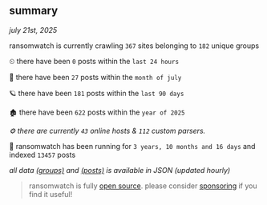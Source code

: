 
## summary
_july 21st, 2025_

ransomwatch is currently crawling `367` sites belonging to `182` unique groups

⏲ there have been `0` posts within the `last 24 hours`

🦈 there have been `27` posts within the `month of july`

🪐 there have been `181` posts within the `last 90 days`

🏚 there have been `622` posts within the `year of 2025`

_⚙️ there are currently `43` online hosts & `112` custom parsers._

🦕 ransomwatch has been running for `3 years, 10 months and 16 days` and indexed `13457` posts

_all data  [(groups)](http://ransomwhat.telemetry.ltd/groups) and [(posts)](http://ransomwhat.telemetry.ltd/posts) is available in JSON (updated hourly)_

> ransomwatch is fully [open source](https://github.com/joshhighet/ransomwatch#ransomwatch--). please consider [sponsoring](https://github.com/sponsors/joshhighet) if you find it useful!

